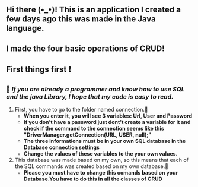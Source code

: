 
## Hi there (•_•)! This is an application I created a few days ago this was made in the Java language.
## I made the four basic operations of CRUD!

## **First things first ❗**
###  💭 *If you are already a programmer and know how to use SQL and the java Library, I hope that my code is easy to read.*
1. First, you have to go to the folder named connection.💬
    * **When you enter it,  you will see 3 variables: Url, User and Password**
    * **If you don't have a password just dont't create a variable for it and check if the command to the connection seems like this "DriverManager.getConnection(URL, USER, null);"**
    * **The three informations must be in your own SQL database in the Database connection settings**
    * **Change the values of these variables to the your own values.**
2. This database was made based on my own, so this means that each of the SQL commands was created based on my own database.💬
    * **Please you must have to change this comands based on your Database.You have to do this in all the classes of CRUD**
